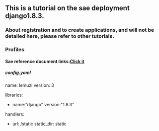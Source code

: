 ## This is a tutorial on the sae deployment django1.8.3.
### About registration and to create applications, and will not be detailed here, please refer to other tutorials.
>
### Profiles
####  Sae reference document links:[Click it](http://www.sinacloud.com/doc/sae/python/tutorial.html#shi-yong-web-kai-fa-kuang-jia) 
>

##### config.yaml
   name: lemuzi
   version: 3
  
   libraries:
   - name:"django"
   version:"1.8.3"
  
   handlers:
   - url: /static
   static_dir: static
